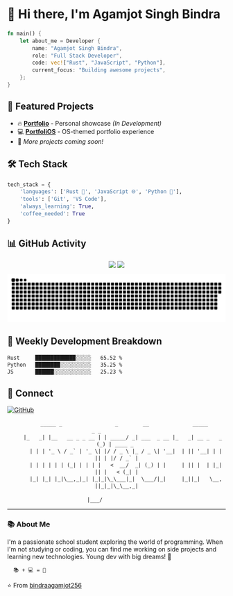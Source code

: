 # 👋 Hi there, I'm Agamjot Singh Bindra

<div>
  
```rust
fn main() {
    let about_me = Developer {
        name: "Agamjot Singh Bindra",
        role: "Full Stack Developer",
        code: vec!["Rust", "JavaScript", "Python"],
        current_focus: "Building awesome projects",
    };
}
```
</div>

## 🚀 Featured Projects

- 🔥 **[Portfolio](https://bindraagamjot256.github.io/)** - Personal showcase *(In Development)*
- 💻 **[PortfoliOS](https://github.com/bindraagamjot256/portfolios)** - OS-themed portfolio experience
- 🌟 *More projects coming soon!*

## 🛠️ Tech Stack

```python
tech_stack = {
    'languages': ['Rust 🦀', 'JavaScript 🌐', 'Python 🐍'],
    'tools': ['Git', 'VS Code'],
    'always_learning': True,
    'coffee_needed': True
}
```

## 📊 GitHub Activity

<div align="center">

<img align="center" height="170" src="https://github-readme-stats.vercel.app/api?username=BindraAgamjot256&show_icons=true&theme=dracula&include_all_commits=true&count_private=true&hide=issues">
<img align="center" height="170" src="https://github-readme-stats.vercel.app/api/top-langs/?username=BindraAgamjot256&layout=compact&langs_count=16&theme=dracula"/>

<!-- Snake animation -->
![Snake animation](https://github.com/BindraAgamjot256/BindraAgamjot256/blob/output/github-contribution-grid-snake.svg)

</div>

## 🎯 Weekly Development Breakdown

```text
Rust     █████████████░░░░░   65.52 % 
Python   ████████░░░░░░░░░░   35.25 % 
JS       ██████░░░░░░░░░░░░   25.23 % 
```

## 🤝 Connect
[![GitHub](https://img.shields.io/badge/GitHub-black?style=for-the-badge&logo=github)](https://github.com/bindraagamjot256)

<div align="center">

```
     _____ _                 _        __              _____             _ _             
    |_   _| |__   __ _ _ __ | | _____/ _| ___  _ __ |_   _| __ _   _ (_) | ____ _ 
      | | | '_ \ / _` | '_ \| |/ / _ \ |_ / _ \| '__|  | || '__| | | || | |/ / _` |
      | | | | | | (_| | | | |   <  __/  _| (_) | |     | || |  | |_| || |   < (_| |
      |_| |_| |_|\__,_|_| |_|_|\_\___|_|  \___/|_|     |_||_|   \__, ||_|_|\_\__,_|
                                                                  |___/              
```

</div>

---
### 📚 About Me
I'm a passionate school student exploring the world of programming. When I'm not studying or coding, you can find me working on side projects and learning new technologies. Young dev with big dreams! 🚀

```ascii
  📚 + 💻 = 🌟
```

⭐️ From [bindraagamjot256](https://github.com/bindraagamjot256)
